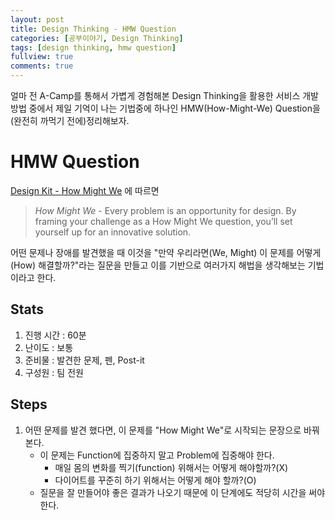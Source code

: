 ```yaml
---
layout: post
title: Design Thinking - HMW Question
categories: [공부이야기, Design Thinking]
tags: [design thinking, hmw question]
fullview: true
comments: true
---
```

얼마 전 A-Camp를 통해서 가볍게 경험해본 Design Thinking을 활용한 서비스 개발방법 중에서 제일 기억이 나는 기법중에 하나인 HMW(How-Might-We) Question을 (완전히 까먹기 전에)정리해보자.
# HMW Question
[Design Kit - How Might We](http://www.designkit.org/methods/3) 에 따르면
> *How Might We* - Every problem is an opportunity for design. By framing your challenge as a How Might We question, you’ll set yourself up for an innovative solution.

어떤 문제나 장애를 발견했을 때 이것을 "만약 우리라면(We, Might) 이 문제를 어떻게(How) 해결할까?"라는 질문을 만들고 이를 기반으로 여러가지 해법을 생각해보는 기법이라고 한다.
## Stats
1. 진행 시간 : 60분
2. 난이도 : 보통
3. 준비물 : 발견한 문제, 펜, Post-it
4. 구성원 : 팀 전원
## Steps
1. 어떤 문제를 발견 했다면, 이 문제를 "How Might We"로 시작되는 문장으로 바꿔본다.
    * 이 문제는 Function에 집중하지 말고 Problem에 집중해야 한다. 
        * 매일 몸의 변화를 찍기(function) 위해서는 어떻게 해야할까?(X)
        * 다이어트를 꾸준히 하기 위해서는 어떻게 해야 할까?(O)
    * 질문을 잘 만들어야 좋은 결과가 나오기 때문에 이 단계에도 적당히 시간을 써야한다.
